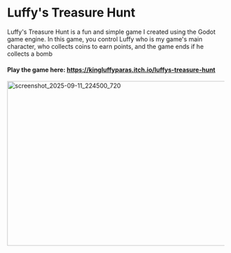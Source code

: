 # Luffy's Treasure Hunt

Luffy's Treasure Hunt is a fun and simple game I created using the Godot game engine. In this game, you control Luffy who is my game's main character, who collects coins to earn points, and the game ends if he collects a bomb

####  Play the game here: https://kingluffyparas.itch.io/luffys-treasure-hunt
<img width="720" height="382" alt="screenshot_2025-09-11_224500_720" src="https://github.com/user-attachments/assets/bf410e7d-4869-4284-89e1-39227d7b962c" />
